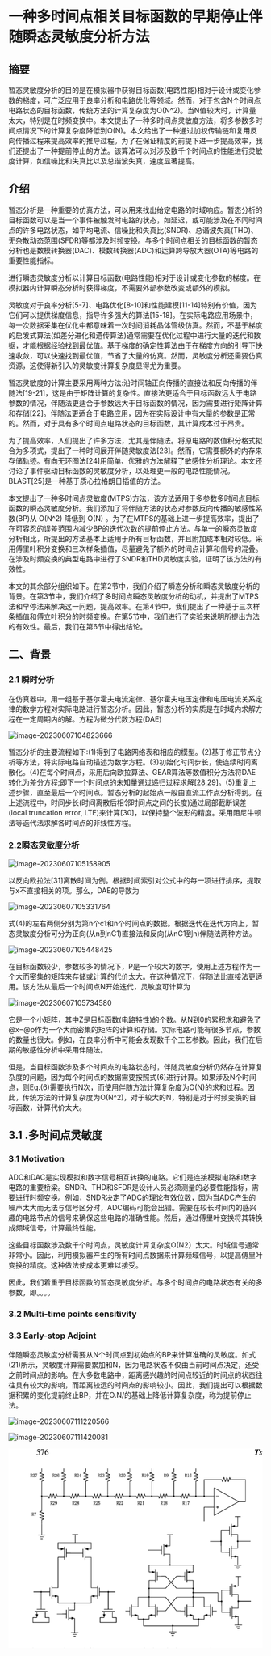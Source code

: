 # 一种多时间点相关目标函数的早期停止伴随瞬态灵敏度分析方法

## 摘要

​		暂态灵敏度分析的目的是在模拟器中获得目标函数(电路性能)相对于设计或变化参数的梯度，可广泛应用于良率分析和电路优化等领域。然而，对于包含N个时间点电路状态的目标函数，传统方法的计算复杂度为O(N^2)。当N值较大时，计算量太大，特别是在时频变换中。本文提出了一种多时间点灵敏度方法，将多参数多时间点情况下的计算复杂度降低到O(N)。本文给出了一种通过加权传输链和复用反向传播过程来提高效率的推导过程。为了在保证精度的前提下进一步提高效率，我们还提出了一种提前停止的方法。该算法可以对涉及数千个时间点的性能进行灵敏度计算，如信噪比和失真比以及总谐波失真，速度显著提高。

## 介绍

​		暂态分析是一种重要的仿真方法，可以用来找出给定电路的时域响应。暂态分析的目标函数可以是当一个事件被触发时电路的状态，如延迟，或可能涉及在不同时间点的许多电路状态，如平均电流、信噪比和失真比(SNDR)、总谐波失真(THD)、无杂散动态范围(SFDR)等都涉及时频变换。与多个时间点相关的目标函数的暂态分析也是数模转换器(DAC)、模数转换器(ADC)和运算跨导放大器(OTA)等电路的重要性能指标。

​		进行瞬态灵敏度分析以计算目标函数(电路性能)相对于设计或变化参数的梯度。在模拟器内计算瞬态分析时获得梯度，不需要外部参数改变或额外的模拟。

​		灵敏度对于良率分析[5-7]、电路优化[8-10]和性能建模[11-14]特别有价值，因为它们可以提供梯度信息，指导许多强大的算法[15-18]。在实际电路应用场景中，每一次数据采集在优化中都意味着一次时间消耗晶体管级仿真。然而，不基于梯度的启发式算法(如差分进化和遗传算法)通常需要在优化过程中进行大量的迭代和数据，才能根据经验找到最优值。基于梯度的确定性算法由于在梯度方向的引导下快速收敛，可以快速找到最优值，节省了大量的仿真。然而，灵敏度分析还需要仿真资源，这使得新引入的灵敏度计算复杂度显得尤为重要。

​		暂态灵敏度的计算主要采用两种方法:沿时间轴正向传播的直接法和反向传播的伴随法[19-21]，这是由于矩阵计算的复杂性。直接法更适合于目标函数远大于电路参数的情况，伴随法更适合于参数远大于目标函数的情况，因为需要进行矩阵计算和存储[22]。伴随法更适合于电路应用，因为在实际设计中有大量的参数是正常的。然而，对于具有多个时间点电路状态的目标函数，其计算成本过于昂贵。

​		为了提高效率，人们提出了许多方法，尤其是伴随法。将原电路的数值积分格式拟合为多项式，提出了一种时间展开伴随灵敏度法[23]。然而，它需要额外的内存来存储轨迹。有向无环图法[24]用简单、优雅的方法解释了敏感性分析理论。本文还讨论了事件驱动目标函数的灵敏度分析，以处理更一般的电路性能情况。BLAST[25]是一种基于质心拉格朗日插值的方法。

​		本文提出了一种多时间点灵敏度(MTPS)方法，该方法适用于多参数多时间点目标函数的瞬态灵敏度分析。我们添加了将伴随方法的状态对参数反向传播的敏感性系数(BP)从 O(N^2) 降低到 O(N) 。为了在MTPS的基础上进一步提高效率，提出了在可容忍的误差范围内减少BP的迭代次数的提前停止方法。与单一的瞬态灵敏度分析相比，所提出的方法基本上适用于所有目标函数，并且附加成本相对较低。采用傅里叶积分变换和三次样条插值，尽量避免了额外的时间点计算和信号的混叠。在涉及时频变换的典型电路中进行了SNDR和THD灵敏度实验，证明了该方法的有效性。

​		本文的其余部分组织如下。在第2节中，我们介绍了瞬态分析和瞬态灵敏度分析的背景。在第3节中，我们介绍了多时间点瞬态灵敏度分析的动机，并提出了MTPS法和早停法来解决这一问题，提高效率。在第4节中，我们提出了一种基于三次样条插值和傅立叶积分的时频变换。在第5节中，我们进行了实验来说明所提出方法的有效性。最后，我们在第6节中得出结论。

## 二、背景

### 2.1 瞬时分析

​		在仿真器中，用一组基于基尔霍夫电流定律、基尔霍夫电压定律和电压电流关系定律的数学方程对实际电路进行暂态分析。因此，暂态分析的实质是在时域内求解方程在一定周期内的解。方程为微分代数方程(DAE)

![image-20230607104823666](C:\Users\linji\AppData\Roaming\Typora\typora-user-images\image-20230607104823666.png)

​	暂态分析的主要流程如下:(1)得到了电路网络表和相应的模型。(2)基于修正节点分析等方法，将实际电路自动描述为数学方程。(3)初始化时间步长，使连续时间离散化。(4)在每个时间点，采用后向欧拉算法、GEAR算法等数值积分方法将DAE转化为差分方程;即下一个时间点的未知量通过递归过程求解[28,29]。(5)重复上述步骤，直至最后一个时间点。暂态分析的起始点一般由直流工作点分析得到。在上述流程中，时间步长(时间离散后相邻时间点之间的长度)通过局部截断误差(local truncation error, LTE)来计算[30]，以保持整个波形的精度。采用阻尼牛顿法等迭代法求解各时间点的非线性方程。

### 2.2瞬态灵敏度分析

![image-20230607105158905](C:\Users\linji\AppData\Roaming\Typora\typora-user-images\image-20230607105158905.png)

​		以反向欧拉法[31]离散时间为例。根据时间索引对公式中的每一项进行排序，提取与x不直接相关的项。那么，DAE的导数为

![image-20230607105331764](C:\Users\linji\AppData\Roaming\Typora\typora-user-images\image-20230607105331764.png)

​		式(4)的左右两侧分别为第n个c1和n个时间点的数据。根据迭代在迭代方向上，暂态灵敏度分析可分为正向(从n到nC1)直接法和反向(从nC1到n)伴随法两种方法。

![image-20230607105448425](C:\Users\linji\AppData\Roaming\Typora\typora-user-images\image-20230607105448425.png)

​			在目标函数较少，参数较多的情况下，P是一个较大的数字，使用上述方程作为一个大而密集的矩阵来存储或计算的代价太大。在这种情况下，伴随法比直接法更适用。该方法从最后一个时间点N开始迭代，灵敏度可计算为

![image-20230607105734580](C:\Users\linji\AppData\Roaming\Typora\typora-user-images\image-20230607105734580.png)

它是一个小矩阵，其中Z是目标函数(电路特性)的个数。从N到0的累积求和避免了@x=@p作为一个大而密集的矩阵的计算和存储。实际电路可能有很多节点，参数的数量也很大。例如，在良率分析中可能会发现数千个工艺参数。因此，我们在后期的敏感性分析中采用伴随法。

​		但是，当目标函数涉及多个时间点的电路状态时，伴随灵敏度分析仍然存在计算复杂度的问题，因为每个时间点的数据需要按照式(6)进行计算。如果涉及N个时间点，则Eq.(6)需要执行N次，而使用伴随方法计算复杂度为O(N)的求和过程。因此，传统方法的计算复杂度为O(N^2)，对于较大的N，特别是对于时频变换的目标函数，计算代价太大。

## 3.1 .多时间点灵敏度

### 3.1 Motivation 

​		ADC和DAC是实现模拟和数字信号相互转换的电路。它们是连接模拟电路和数字电路的重要桥梁。SNDR、THD和SFDR是设计人员必须测量的必要性能指标，需要进行时频变换。例如，SNDR决定了ADC的理论有效位数，因为当ADC产生的噪声太大而无法与信号区分时，ADC编码可能会出错。需要在较长时间内的感兴趣的电路节点的信号来确保这些电路的准确性能。然后，通过傅里叶变换将其转换成频域信号，计算最终性能。

​		这些目标函数涉及数千个时间点，灵敏度计算复杂度O(N2）太大。时域信号通常非常小。因此，利用模拟器产生的所有时间点数据来计算频域信号，以提高傅里叶变换的精度。这种做法使成本更难以接受。

​	因此，我们着重于目标函数的暂态灵敏度分析。与多个时间点的电路状态有关的多参数，即。。。。



### 3.2 Multi-time points sensitivity

### 3.3 Early-stop Adjoint

​		伴随瞬态灵敏度分析需要从N个时间点到初始点的BP来计算准确的灵敏度。如式(21)所示，灵敏度计算需要累加和N，因为电路状态不仅由当前时间点决定，还受之前时间点的影响。在大多数电路中，距离感兴趣的时间点较近的时间点的状态往往具有较大的影响，而距离较远的时间点的影响较小。因此，我们提出可以根据数据积累的变化提前终止BP，并在O.N/的基础上降低计算复杂度，称为提前停止法。







![image-20230607111220566](D:\papers_with_github\papers_for_Typora\image-20230607111220566.png)

![image-20230607111420081](D:\papers_with_github\papers_for_Typora\assets\image-20230607111420081.png)

![image-20230607111913517](./assets/image-20230607111913517.png)











